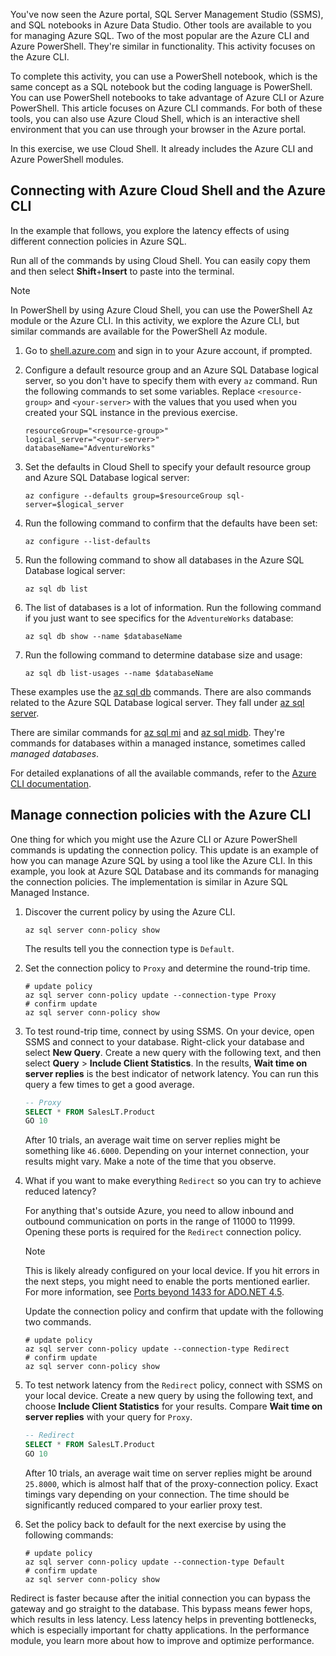 You've now seen the Azure portal, SQL Server Management Studio (SSMS), and SQL notebooks in Azure Data Studio. Other tools are available to you for managing Azure SQL. Two of the most popular are the Azure CLI and Azure PowerShell. They're similar in functionality. This activity focuses on the Azure CLI.

To complete this activity, you can use a PowerShell notebook, which is the same concept as a SQL notebook but the coding language is PowerShell. You can use PowerShell notebooks to take advantage of Azure CLI or Azure PowerShell. This article focuses on Azure CLI commands. For both of these tools, you can also use Azure Cloud Shell, which is an interactive shell environment that you can use through your browser in the Azure portal.

In this exercise, we use Cloud Shell. It already includes the Azure CLI and Azure PowerShell modules.

## Connecting with Azure Cloud Shell and the Azure CLI

In the example that follows, you explore the latency effects of using different connection policies in Azure SQL.  

Run all of the commands by using Cloud Shell. You can easily copy them and then select **Shift**+**Insert** to paste into the terminal.

> [!NOTE]
> In PowerShell by using Azure Cloud Shell, you can use the PowerShell Az module or the Azure CLI. In this activity, we explore the Azure CLI, but similar commands are available for the PowerShell Az module.

1. Go to [shell.azure.com](https://shell.azure.com) and sign in to your Azure account, if prompted.

1. Configure a default resource group and an Azure SQL Database logical server, so you don't have to specify them with every `az` command. Run the following commands to set some variables. Replace `<resource-group>` and `<your-server>` with the values that you used when you created your SQL instance in the previous exercise.

    ```azurecli
    resourceGroup="<resource-group>"
    logical_server="<your-server>"
    databaseName="AdventureWorks"
    ```

1. Set the defaults in Cloud Shell to specify your default resource group and Azure SQL Database logical server:

    ```azurecli
    az configure --defaults group=$resourceGroup sql-server=$logical_server
    ```

1. Run the following command to confirm that the defaults have been set:

    ```azurecli
    az configure --list-defaults
    ```

1. Run the following command to show all databases in the Azure SQL Database logical server:

    ```azurecli
    az sql db list
    ```

1. The list of databases is a lot of information. Run the following command if you just want to see specifics for the `AdventureWorks` database:

    ```azurecli
    az sql db show --name $databaseName
    ```

1. Run the following command to determine database size and usage:

    ```azurecli
    az sql db list-usages --name $databaseName
    ```

These examples use the [az sql db](/cli/azure/sql/db) commands. There are also commands related to the Azure SQL Database logical server. They fall under [az sql server](/cli/azure/sql/server).  

There are similar commands for [az sql mi](/cli/azure/sql/mi) and [az sql midb](/cli/azure/sql/midb). They're commands for databases within a managed instance, sometimes called *managed databases*.  

For detailed explanations of all the available commands, refer to the [Azure CLI documentation](/cli/azure/).  

## Manage connection policies with the Azure CLI

One thing for which you might use the Azure CLI or Azure PowerShell commands is updating the connection policy. This update is an example of how you can manage Azure SQL by using a tool like the Azure CLI. In this example, you look at Azure SQL Database and its commands for managing the connection policies. The implementation is similar in Azure SQL Managed Instance.  

1. Discover the current policy by using the Azure CLI.  

    ```azurecli
    az sql server conn-policy show
    ```

    The results tell you the connection type is `Default`.

1. Set the connection policy to `Proxy` and determine the round-trip time.  

    ```azurecli
    # update policy
    az sql server conn-policy update --connection-type Proxy
    # confirm update
    az sql server conn-policy show
    ```

1. To test round-trip time, connect by using SSMS. On your device, open SSMS and connect to your database. Right-click your database and select **New Query**. Create a new query with the following text, and then select **Query** > **Include Client Statistics**. In the results, **Wait time on server replies** is the best indicator of network latency. You can run this query a few times to get a good average.  

    ```sql
    -- Proxy
    SELECT * FROM SalesLT.Product
    GO 10
    ```

    After 10 trials, an average wait time on server replies might be something like `46.6000`. Depending on your internet connection, your results might vary. Make a note of the time that you observe.  

1. What if you want to make everything `Redirect` so you can try to achieve reduced latency?

    For anything that's outside Azure, you need to allow inbound and outbound communication on ports in the range of 11000 to 11999. Opening these ports is required for the `Redirect` connection policy.  

    > [!NOTE]
    > This is likely already configured on your local device. If you hit errors in the next steps, you might need to enable the ports mentioned earlier. For more information, see [Ports beyond 1433 for ADO.NET 4.5](/azure/sql-database/sql-database-develop-direct-route-ports-adonet-v12?azure-portal=true).  

    Update the connection policy and confirm that update with the following two commands.  

    ```azurecli
    # update policy
    az sql server conn-policy update --connection-type Redirect
    # confirm update
    az sql server conn-policy show
    ```

1. To test network latency from the `Redirect` policy, connect with SSMS on your local device. Create a new query by using the following text, and choose **Include Client Statistics** for your results. Compare **Wait time on server replies** with your query for `Proxy`.  

    ```sql
    -- Redirect
    SELECT * FROM SalesLT.Product
    GO 10
    ```

    After 10 trials, an average wait time on server replies might be around `25.8000`, which is almost half that of the proxy-connection policy. Exact timings vary depending on your connection. The time should be significantly reduced compared to your earlier proxy test.  

1. Set the policy back to default for the next exercise by using the following commands:

    ```azurecli
    # update policy
    az sql server conn-policy update --connection-type Default
    # confirm update
    az sql server conn-policy show
    ```

Redirect is faster because after the initial connection you can bypass the gateway and go straight to the database. This bypass means fewer hops, which results in less latency. Less latency helps in preventing bottlenecks, which is especially important for chatty applications. In the performance module, you learn more about how to improve and optimize performance.
